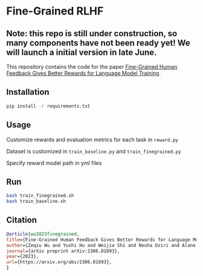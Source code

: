# Fine-Grained RLHF

## Note: this repo is still under construction, so many components have not been ready yet! We will launch a initial version in late June.

This repository contains the code for the paper [Fine-Grained Human Feedback Gives Better Rewards for Language Model Training](https://arxiv.org/abs/2306.01693).

## Installation

```bash
pip install -r requirements.txt
```

## Usage
Customize rewards and evaluation metrics for each task in `reward.py`

Dataset is customized in `train_baseline.py` and `train_finegrained.py`

Specify reward model path in yml files

## Run

```bash
bash train_finegrained.sh
bash train_baseline.sh
```

## Citation

```bibtex
@article{wu2023finegrained,
title={Fine-Grained Human Feedback Gives Better Rewards for Language Model Training},
author={Zeqiu Wu and Yushi Hu and Weijia Shi and Nouha Dziri and Alane Suhr and Prithviraj Ammanabrolu and Noah A. Smith and Mari Ostendorf and Hannaneh Hajishirzi},
journal={arXiv preprint arXiv:2306.01693},
year={2023},
url={https://arxiv.org/abs/2306.01693},
}
```
